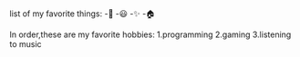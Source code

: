 list of my favorite things:
-🌲
 -😃
 -✨
 -🏠

In order,these are my favorite hobbies:
1.programming
2.gaming
3.listening to music
